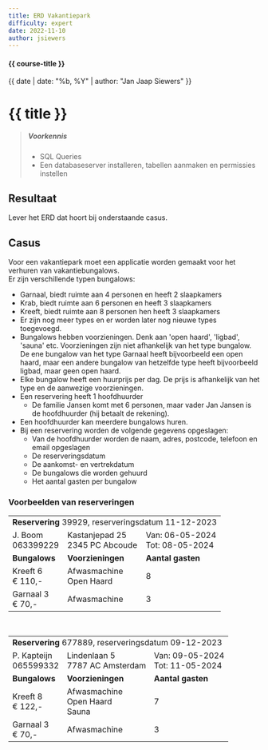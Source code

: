 ```yaml
---
title: ERD Vakantiepark
difficulty: expert
date: 2022-11-10
author: jsiewers
---
```


#### {{ course-title }}
{{ date | date: "%b, %Y" | author: "Jan Jaap Siewers" }}


# {{ title }}

> ##### Voorkennis
> * SQL Queries
> * Een databaseserver installeren, tabellen aanmaken en permissies instellen


## Resultaat
Lever het ERD dat hoort bij onderstaande casus.

## Casus
Voor een vakantiepark moet een applicatie worden gemaakt voor het verhuren van vakantiebungalows.  
Er zijn verschillende typen bungalows:
* Garnaal, biedt ruimte aan 4 personen en heeft 2 slaapkamers
* Krab, biedt ruimte aan 6 personen en heeft 3 slaapkamers
* Kreeft, biedt ruimte aan 8 personen hen heeft 3 slaapkamers
* Er zijn nog meer types en  er worden later nog nieuwe types toegevoegd.
* Bungalows hebben voorzieningen. Denk aan 'open haard', 'ligbad', 'sauna' etc.
Voorzieningen zijn niet afhankelijk van het type bungalow. De ene bungalow van het type Garnaal heeft bijvoorbeeld een open haard, maar een andere bungalow van hetzelfde type heeft bijvoorbeeld ligbad, maar geen open haard.
* Elke bungalow heeft een huurprijs per dag. De prijs is afhankelijk van het type en de aanwezige voorzieningen.
* Een reservering heeft 1 hoofdhuurder
    * De familie Jansen komt met 6 personen, maar vader Jan Jansen is de hoofdhuurder (hij betaalt de rekening).
* Een hoofdhuurder kan meerdere bungalows huren.
* Bij een reservering worden de volgende gegevens opgeslagen:
    * Van de hoofdhuurder worden de naam, adres, postcode, telefoon en email opgeslagen
    * De reserveringsdatum
    * De aankomst- en vertrekdatum
    * De bungalows die worden gehuurd
    * Het aantal gasten per bungalow

### Voorbeelden van reserveringen

<div class="html">
<table>
    <tr>
        <td colspan=3><b>Reservering</b> 39929, reserveringsdatum 11-12-2023</td>
    </tr>
    <tr>
        <td>J. Boom<br>063399229</td><td>Kastanjepad 25<br>2345 PC Abcoude</td><td>Van: 06-05-2024<br>Tot: 08-05-2024</td>
    </tr>
    <tr>
        <td><b>Bungalows</b></td><td><b>Voorzieningen</b></td><td><b>Aantal gasten</b></td>
    </tr>
     <tr>
        <td>Kreeft 6<br>&euro; 110,-</td><td>Afwasmachine<br>Open Haard</td><td>8</td>
    </tr>
      <tr>
        <td>Garnaal 3<br>&euro; 70,-</td><td>Afwasmachine<br></td><td>3</td>
    </tr>  
</table>
<br>
<table>
    <tr>
        <td colspan=3><b>Reservering</b> 677889, reserveringsdatum 09-12-2023</td>
    </tr>
    <tr>
        <td>P. Kapteijn<br>065599332</td><td>Lindenlaan 5<br>7787 AC Amsterdam</td><td>Van: 09-05-2024<br>Tot: 11-05-2024</td>
    </tr>
    <tr>
        <td><b>Bungalows</b></td><td><b>Voorzieningen</b></td><td><b>Aantal gasten</b></td>
    </tr>
     <tr>
        <td>Kreeft 8<br>&euro; 122,-</td><td>Afwasmachine<br>Open Haard<br>Sauna</td><td>7</td>
    </tr>
      <tr>
        <td>Garnaal 3<br>&euro; 70,-</td><td>Afwasmachine<br></td><td>3</td>
    </tr>  
</table>
</div>
